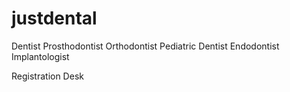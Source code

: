 # justdental
Dentist
Prosthodontist
Orthodontist
Pediatric Dentist
Endodontist
Implantologist


Registration Desk